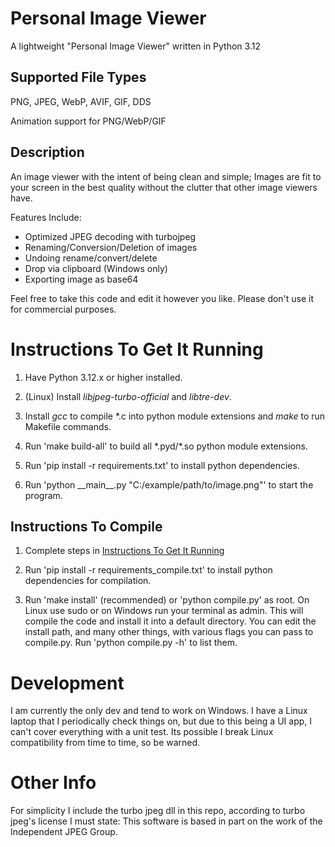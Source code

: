 # Personal Image Viewer

A lightweight "Personal Image Viewer" written in Python 3.12

## Supported File Types

PNG, JPEG, WebP, AVIF, GIF, DDS

Animation support for PNG/WebP/GIF

## Description

An image viewer with the intent of being clean and simple; Images are fit to your screen in the best quality without
the clutter that other image viewers have.

Features Include:
* Optimized JPEG decoding with turbojpeg
* Renaming/Conversion/Deletion of images
* Undoing rename/convert/delete
* Drop via clipboard (Windows only)
* Exporting image as base64

Feel free to take this code and edit it however you like. Please don't use it for commercial purposes.

# Instructions To Get It Running

1. Have Python 3.12.x or higher installed.

1. (Linux) Install *libjpeg-turbo-official* and *libtre-dev*.

1. Install *gcc* to compile \*.c into python module extensions and *make* to run Makefile commands.

1. Run 'make build-all' to build all \*.pyd/\*.so python module extensions.

1. Run 'pip install -r requirements.txt' to install python dependencies.

1. Run 'python \_\_main\_\_.py "C:/example/path/to/image.png"' to start the program.

## Instructions To Compile

1. Complete steps in [Instructions To Get It Running](#instructions-to-get-it-running)

1. Run 'pip install -r requirements_compile.txt' to install python dependencies for compilation.

1. Run 'make install' (recommended) or 'python compile.py' as root. On Linux use sudo or on Windows run your terminal as admin. This will compile the code and install it into a default directory. You can edit the install path, and many other things, with various flags you can pass to compile.py. Run 'python compile.py -h' to list them.

# Development

I am currently the only dev and tend to work on Windows. I have a Linux laptop that I periodically check things on, but due to this being a UI app, I can't cover everything with a unit test. Its possible I break Linux compatibility from time to time, so be warned.

# Other Info

For simplicity I include the turbo jpeg dll in this repo, according to turbo jpeg's license I must state:
This software is based in part on the work of the Independent JPEG Group.
